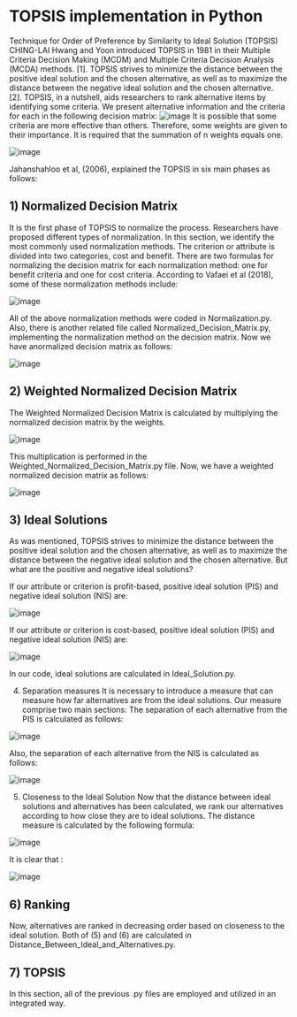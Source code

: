 # TOPSIS implementation in Python
Technique for Order of Preference by Similarity to Ideal Solution (TOPSIS)
CHING-LAI Hwang and Yoon introduced TOPSIS in 1981 in their Multiple Criteria Decision Making (MCDM) and Multiple Criteria Decision Analysis (MCDA) methods. [1]. TOPSIS strives to minimize the distance between the positive ideal solution and the chosen alternative, as well as to maximize the distance between the negative ideal solution and the chosen alternative. [2]. TOPSIS, in a nutshell, aids researchers to rank alternative items by identifying some criteria. We present alternative information and the criteria for each in the following decision matrix:
![image](https://user-images.githubusercontent.com/44522286/131339802-c16bb37c-6479-40e5-b28f-b79471b9bb26.png)
It is possible that some criteria are more effective than others. Therefore, some weights are given to their importance. It is required that the summation of n weights equals one.

![image](https://user-images.githubusercontent.com/44522286/131339921-f9ef0065-ef39-4fd6-bd52-a3e27c51b0bb.png)

Jahanshahloo et al, (2006), explained the TOPSIS in six main phases as follows: 

## 1)	Normalized Decision Matrix
It is the first phase of TOPSIS to normalize the process. Researchers have proposed different types of normalization. In this section, we identify the most commonly used normalization methods. The criterion or attribute is divided into two categories, cost and benefit. There are two formulas for normalizing the decision matrix for each normalization method: one for benefit criteria and one for cost criteria. According to Vafaei et al (2018), some of these normalization methods include:

![image](https://user-images.githubusercontent.com/44522286/131340118-1f755eb0-ea87-4a06-acf1-24a86e25c910.png)

All of the above normalization methods were coded in Normalization.py. Also, there is another related file called Normalized_Decision_Matrix.py, implementing the normalization method on the decision matrix.  Now we have anormalized decision matrix as follows:

![image](https://user-images.githubusercontent.com/44522286/131340180-3ac3ae5e-45f9-4351-a880-10da0227b1ca.png)

## 2)	Weighted Normalized Decision Matrix
The Weighted Normalized Decision Matrix is calculated by multiplying the normalized decision matrix by the weights.

![image](https://user-images.githubusercontent.com/44522286/131340240-28dd0e6c-09db-4eef-a3c3-99c9ad0ac9ab.png)

 This multiplication is performed in the Weighted_Normalized_Decision_Matrix.py file. Now, we have a weighted normalized decision matrix as follows:
 
 ![image](https://user-images.githubusercontent.com/44522286/131340385-b783aa08-cbbe-4987-8ac1-7bfeb839b793.png)

## 3)	Ideal Solutions
As was mentioned, TOPSIS strives to minimize the distance between the positive ideal solution and the chosen alternative, as well as to maximize the distance between the negative ideal solution and the chosen alternative. But what are the positive and negative ideal solutions? 

If our attribute or criterion is profit-based, positive ideal solution (PIS) and negative ideal solution (NIS) are:

![image](https://user-images.githubusercontent.com/44522286/131340856-bcc7f6b3-a812-4b0a-8e1a-7f1c8345094f.png)

If our attribute or criterion is cost-based, positive ideal solution (PIS) and negative ideal solution (NIS) are:

![image](https://user-images.githubusercontent.com/44522286/131340875-ee1777de-cacf-4725-ac2d-2c9bb870e513.png)

In our code, ideal solutions are calculated in Ideal_Solution.py.

4)	Separation measures
It is necessary to introduce a measure that can measure how far alternatives are from the ideal solutions. Our measure comprise two main sections:
The separation of each alternative from the PIS is calculated as follows:

![image](https://user-images.githubusercontent.com/44522286/131340929-b68fa07a-1728-41ac-938b-da4fd0a74cd3.png)

Also, the separation of each alternative from the NIS is calculated as follows:

![image](https://user-images.githubusercontent.com/44522286/131340955-ce9e05d2-bfb4-4544-8d0b-609623881f5f.png)

5)	Closeness to the Ideal Solution
Now that the distance between ideal solutions and alternatives has been calculated, we rank our alternatives according to how close they are to ideal solutions. The distance measure is calculated by the following formula:

![image](https://user-images.githubusercontent.com/44522286/131340990-f18f6d58-93f1-419a-958e-281accd36cfa.png)

It is clear that :

![image](https://user-images.githubusercontent.com/44522286/131341036-7899bc44-4e7b-401b-8c3e-7e22fffd571d.png)

## 6)	Ranking
Now, alternatives are ranked in decreasing order based on closeness to the ideal solution. Both of (5) and (6) are calculated in Distance_Between_Ideal_and_Alternatives.py.
## 7)	TOPSIS
In this section, all of the previous .py files are employed and utilized in an integrated way.
